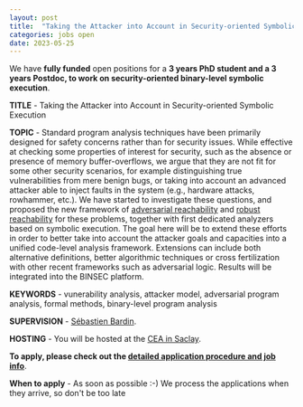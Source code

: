 ```yaml
---
layout: post
title:  "Taking the Attacker into Account in Security-oriented Symbolic Execution"
categories: jobs open
date: 2023-05-25
---
```

We have <strong>fully funded</strong> open positions for a <strong>3 years PhD student and a 3 years Postdoc, to work on security-oriented binary-level symbolic execution</strong>.


<strong>TITLE</strong> - Taking the Attacker into Account in Security-oriented Symbolic Execution

<strong>TOPIC</strong> - Standard program analysis techniques have been primarily designed for safety concerns rather than for security issues. While effective at checking some properties of interest for security, such as the absence or presence of memory buffer-overflows, we argue that they are not fit for some other security scenarios, for example distinguishing true vulnerabilities from mere benign bugs, or taking into account an advanced attacker able to inject faults in the system (e.g., hardware attacks, rowhammer, etc.). We have started to investigate these questions, and proposed the new framework of [adversarial reachability][advreach] and [robust reachability][robreach] for these problems, together with first dedicated analyzers based on symbolic execution. The goal here will be to extend these efforts in order to better take into account the attacker goals and capacities into a unified code-level analysis framework. Extensions can include both alternative definitions, better algorithmic techniques or cross fertilization with other recent frameworks such as adversarial logic. Results will be integrated into the BINSEC platform.

<strong>KEYWORDS</strong> - vunerability analysis, attacker model, adversarial program analysis, formal methods, binary-level program analysis 

<strong>SUPERVISION</strong> - [Sébastien Bardin][bardin].

<strong>HOSTING</strong> - You will be hosted at the [CEA in Saclay][nano].

<strong>To apply, please check out the [detailed application procedure and job info][procedure]</strong>.

<strong>When to apply</strong> - As soon as possible :-) We process the applications when they arrive, so don't be too late

[procedure]: https://binsec.github.io/jobs#practical-details-about-the-hiring-procedure-and-the-positions
[advreach]: /nutshells/esop-23.html
[robreach]: /nutshells/cav-21.html

[bardin]: http://sebastien.bardin.free.fr/
[team]: https://binsec.github.io/#people
[nano]: https://goo.gl/maps/Swn77dLqrKQki7zt9
[publications]: https://binsec.github.io/publications
[walloffame]: https://binsec.github.io/achievements
[website]: https://binsec.github.io
[scienceaccueil]: https://www.science-accueil.org/en/
[ciup]: https://www.ciup.fr/en/



